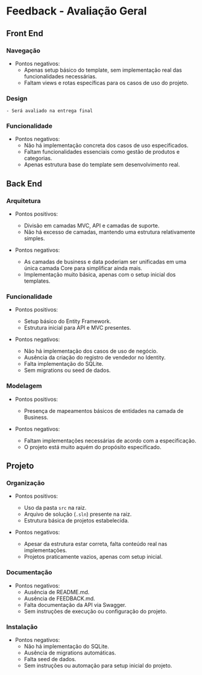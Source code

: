 # Feedback - Avaliação Geral

## Front End
### Navegação

  * Pontos negativos:
    - Apenas setup básico do template, sem implementação real das funcionalidades necessárias.
    - Faltam views e rotas específicas para os casos de uso do projeto.

### Design
    - Será avaliado na entrega final

### Funcionalidade

  * Pontos negativos:
    - Não há implementação concreta dos casos de uso especificados.
    - Faltam funcionalidades essenciais como gestão de produtos e categorias.
    - Apenas estrutura base do template sem desenvolvimento real.

## Back End
### Arquitetura
  * Pontos positivos:
    - Divisão em camadas MVC, API e camadas de suporte.
    - Não há excesso de camadas, mantendo uma estrutura relativamente simples.

  * Pontos negativos:
    - As camadas de business e data poderiam ser unificadas em uma única camada Core para simplificar ainda mais.
    - Implementação muito básica, apenas com o setup inicial dos templates.

### Funcionalidade
  * Pontos positivos:
    - Setup básico do Entity Framework.
    - Estrutura inicial para API e MVC presentes.

  * Pontos negativos:
    - Não há implementação dos casos de uso de negócio.
    - Ausência da criação do registro de vendedor no Identity.
    - Falta implementação do SQLite.
    - Sem migrations ou seed de dados.

### Modelagem
  * Pontos positivos:
    - Presença de mapeamentos básicos de entidades na camada de Business.

  * Pontos negativos:
    - Faltam implementações necessárias de acordo com a especificação.
    - O projeto está muito aquém do propósito especificado.

## Projeto
### Organização
  * Pontos positivos:
    - Uso da pasta `src` na raiz.
    - Arquivo de solução (`.sln`) presente na raiz.
    - Estrutura básica de projetos estabelecida.

  * Pontos negativos:
    - Apesar da estrutura estar correta, falta conteúdo real nas implementações.
    - Projetos praticamente vazios, apenas com setup inicial.

### Documentação

  * Pontos negativos:
    - Ausência de README.md.
    - Ausência de FEEDBACK.md.
    - Falta documentação da API via Swagger.
    - Sem instruções de execução ou configuração do projeto.

### Instalação

  * Pontos negativos:
    - Não há implementação do SQLite.
    - Ausência de migrations automáticas.
    - Falta seed de dados.
    - Sem instruções ou automação para setup inicial do projeto.